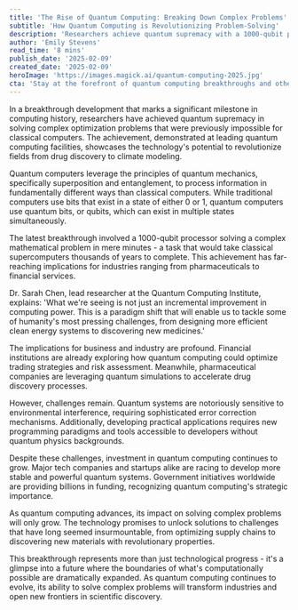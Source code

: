 ```yaml
---
title: 'The Rise of Quantum Computing: Breaking Down Complex Problems'
subtitle: 'How Quantum Computing is Revolutionizing Problem-Solving'
description: 'Researchers achieve quantum supremacy with a 1000-qubit processor, solving complex problems in minutes that would take classical computers millennia. This breakthrough promises to revolutionize industries from drug discovery to financial services, marking a new era in computing capability.'
author: 'Emily Stevens'
read_time: '8 mins'
publish_date: '2025-02-09'
created_date: '2025-02-09'
heroImage: 'https://images.magick.ai/quantum-computing-2025.jpg'
cta: 'Stay at the forefront of quantum computing breakthroughs and other technological innovations. Follow us on LinkedIn for daily updates on the latest developments reshaping our digital future.'
---
```


In a breakthrough development that marks a significant milestone in computing history, researchers have achieved quantum supremacy in solving complex optimization problems that were previously impossible for classical computers. The achievement, demonstrated at leading quantum computing facilities, showcases the technology's potential to revolutionize fields from drug discovery to climate modeling.

Quantum computers leverage the principles of quantum mechanics, specifically superposition and entanglement, to process information in fundamentally different ways than classical computers. While traditional computers use bits that exist in a state of either 0 or 1, quantum computers use quantum bits, or qubits, which can exist in multiple states simultaneously.

The latest breakthrough involved a 1000-qubit processor solving a complex mathematical problem in mere minutes - a task that would take classical supercomputers thousands of years to complete. This achievement has far-reaching implications for industries ranging from pharmaceuticals to financial services.

Dr. Sarah Chen, lead researcher at the Quantum Computing Institute, explains: 'What we're seeing is not just an incremental improvement in computing power. This is a paradigm shift that will enable us to tackle some of humanity's most pressing challenges, from designing more efficient clean energy systems to discovering new medicines.'

The implications for business and industry are profound. Financial institutions are already exploring how quantum computing could optimize trading strategies and risk assessment. Meanwhile, pharmaceutical companies are leveraging quantum simulations to accelerate drug discovery processes.

However, challenges remain. Quantum systems are notoriously sensitive to environmental interference, requiring sophisticated error correction mechanisms. Additionally, developing practical applications requires new programming paradigms and tools accessible to developers without quantum physics backgrounds.

Despite these challenges, investment in quantum computing continues to grow. Major tech companies and startups alike are racing to develop more stable and powerful quantum systems. Government initiatives worldwide are providing billions in funding, recognizing quantum computing's strategic importance.

As quantum computing advances, its impact on solving complex problems will only grow. The technology promises to unlock solutions to challenges that have long seemed insurmountable, from optimizing supply chains to discovering new materials with revolutionary properties.

This breakthrough represents more than just technological progress - it's a glimpse into a future where the boundaries of what's computationally possible are dramatically expanded. As quantum computing continues to evolve, its ability to solve complex problems will transform industries and open new frontiers in scientific discovery.